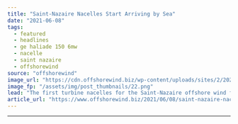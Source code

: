 ```yaml
---
title: "Saint-Nazaire Nacelles Start Arriving by Sea"
date: "2021-06-08"
tags: 
  - featured
  - headlines
  - ge haliade 150 6mw
  - nacelle
  - saint nazaire
  - offshorewind
source: "offshorewind"
image_url: "https://cdn.offshorewind.biz/wp-content/uploads/sites/2/2021/06/08085502/GE-Ships-Out-First-Saint-Nazaire-Nacelles.png"
image_fp: "/assets/img/post_thumbnails/22.png"
lead: "The first turbine nacelles for the Saint-Nazaire offshore wind farm have arrived by sea"
article_url: "https://www.offshorewind.biz/2021/06/08/saint-nazaire-nacelles-start-arriving-by-sea/"
---
```


---
